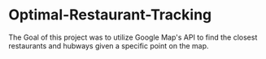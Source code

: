 # Optimal-Restaurant-Tracking

The Goal of this project was to utilize Google Map's API to find the closest restaurants and hubways given a specific point on the map. 
